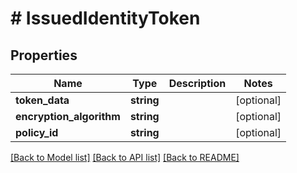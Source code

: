 # # IssuedIdentityToken

## Properties

Name | Type | Description | Notes
------------ | ------------- | ------------- | -------------
**token_data** | **string** |  | [optional]
**encryption_algorithm** | **string** |  | [optional]
**policy_id** | **string** |  | [optional]

[[Back to Model list]](../../README.md#models) [[Back to API list]](../../README.md#endpoints) [[Back to README]](../../README.md)
